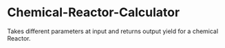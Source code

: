 # Chemical-Reactor-Calculator
Takes different parameters at input and returns output yield for a chemical Reactor.
